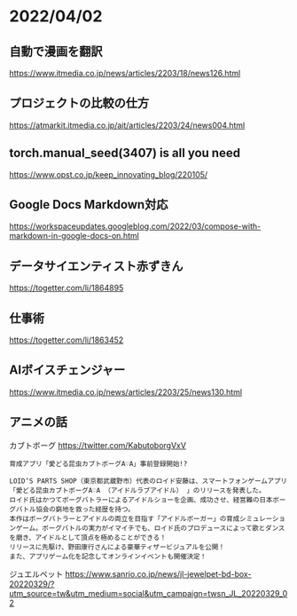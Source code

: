 # 2022/04/02

## 自動で漫画を翻訳
https://www.itmedia.co.jp/news/articles/2203/18/news126.html

## プロジェクトの比較の仕方
https://atmarkit.itmedia.co.jp/ait/articles/2203/24/news004.html

## torch.manual_seed(3407) is all you need
https://www.opst.co.jp/keep_innovating_blog/220105/

## Google Docs Markdown対応
https://workspaceupdates.googleblog.com/2022/03/compose-with-markdown-in-google-docs-on.html

## データサイエンティスト赤ずきん
https://togetter.com/li/1864895

## 仕事術
https://togetter.com/li/1863452

## AIボイスチェンジャー
https://www.itmedia.co.jp/news/articles/2203/25/news130.html


## アニメの話
 カブトボーグ
 https://twitter.com/KabutoborgVxV
 ```
 育成アプリ「愛どる昆虫カブトボーグA♡A」事前登録開始!?

LOID‘S PARTS SHOP（東京都武蔵野市）代表のロイド安藤は、スマートフォンゲームアプリ「愛どる昆虫カブトボーグA♡A （アイドルラブアイドル） 」のリリースを発表した。
ロイド氏はかつてボーグバトラーによるアイドルショーを企画、成功させ、経営難の日本ボーグバトル協会の窮地を救った経歴を持つ。
本作はボーグバトラーとアイドルの両立を目指す「アイドルボーガー」の育成シミュレーションゲーム。ボーグバトルの実力がイマイチでも、ロイド氏のプロデュースによって歌とダンスを磨き、アイドルとして頂点を極めることができる！
リリースに先駆け、野田康行さんによる豪華ティザービジュアルを公開！
また、アプリゲーム化を記念してオンラインイベントも開催決定！
```

ジュエルペット
https://www.sanrio.co.jp/news/jl-jewelpet-bd-box-20220329/?utm_source=tw&utm_medium=social&utm_campaign=twsn_JL_20220329_02